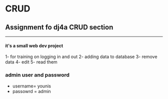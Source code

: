 # CRUD
## Assignment fo dj4a CRUD section 
-----------------------------------------
#### it's a small web dev project
1- for training on logging in and out
2- adding data to database 
3- remove data 
4- edit 
5- read them 
### admin user and password 
* username= younis
* passowrd = admin
